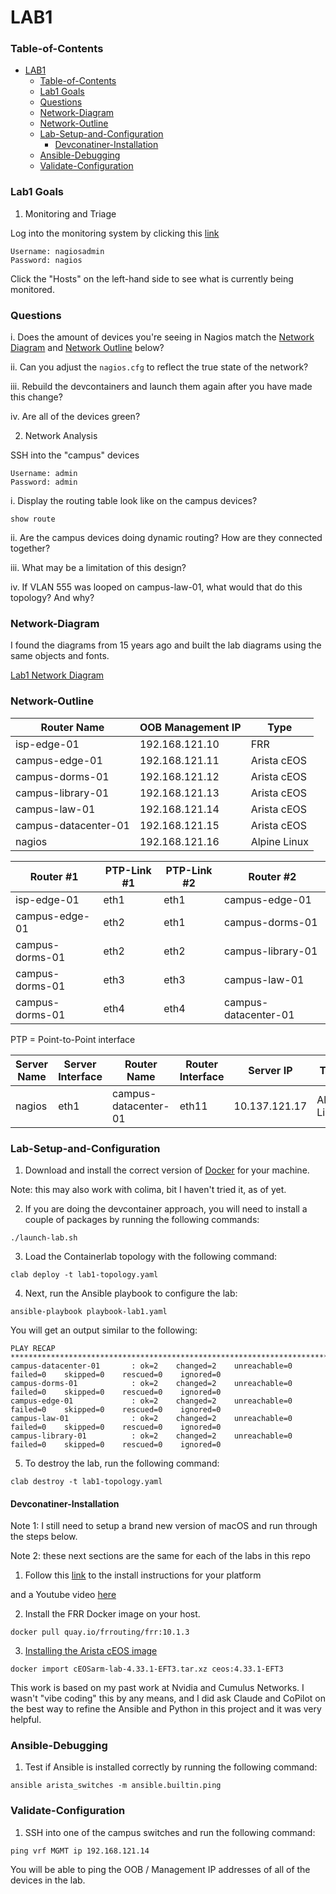 # LAB1

### Table-of-Contents

- [LAB1](#lab1)
  - [Table-of-Contents](#table-of-contents)
  - [Lab1 Goals](#lab1-goals)
  - [Questions](#questions)
  - [Network-Diagram](#network-diagram)
  - [Network-Outline](#network-outline)
  - [Lab-Setup-and-Configuration](#lab-setup-and-configuration)
    - [Devconatiner-Installation](#devconatiner-installation)
  - [Ansible-Debugging](#ansible-debugging)
  - [Validate-Configuration](#validate-configuration)

### Lab1 Goals

1. Monitoring and Triage

Log into the monitoring system by clicking this [link](https://127.0.0.1:8080)

```
Username: nagiosadmin
Password: nagios
```

Click the "Hosts" on the left-hand side to see what is currently being monitored.

### Questions

i. Does the amount of devices you're seeing in Nagios match the [Network Diagram](#Network-Diagram) and [Network Outline](#Network-Outline) below?

ii. Can you adjust the `nagios.cfg` to reflect the true state of the network?

iii. Rebuild the devcontainers and launch them again after you have made this change?

iv. Are all of the devices green?

2. Network Analysis

SSH into the "campus" devices

```
Username: admin
Password: admin
```

i. Display the routing table look like on the campus devices?

```
show route
```

ii. Are the campus devices doing dynamic routing? How are they connected together?

iii. What may be a limitation of this design?

iv. If VLAN 555 was looped on campus-law-01, what would that do this topology? And why?

### Network-Diagram

I found the diagrams from 15 years ago and built the lab diagrams using the same objects and fonts.

[Lab1 Network Diagram](https://github.com/chronot1995/Engineer2Architect/lab1/images/lab1.png)

### Network-Outline

| Router Name          | OOB Management IP | Type         |
| -------------------- | ----------------- | ------------ |
| isp-edge-01          | 192.168.121.10    | FRR          |
| campus-edge-01       | 192.168.121.11    | Arista cEOS  |
| campus-dorms-01      | 192.168.121.12    | Arista cEOS  |
| campus-library-01    | 192.168.121.13    | Arista cEOS  |
| campus-law-01        | 192.168.121.14    | Arista cEOS  |
| campus-datacenter-01 | 192.168.121.15    | Arista cEOS  |
| nagios               | 192.168.121.16    | Alpine Linux |

| Router #1       | PTP-Link #1 | PTP-Link #2 | Router #2            |
| --------------- | ----------- | ----------- | -------------------- |
| isp-edge-01     | eth1        | eth1        | campus-edge-01       |
| campus-edge-01  | eth2        | eth1        | campus-dorms-01      |
| campus-dorms-01 | eth2        | eth2        | campus-library-01    |
| campus-dorms-01 | eth3        | eth3        | campus-law-01        |
| campus-dorms-01 | eth4        | eth4        | campus-datacenter-01 |

PTP = Point-to-Point interface

| Server Name | Server Interface | Router Name          | Router Interface | Server IP     | Type         |
| ----------- | ---------------- | -------------------- | ---------------- | ------------- | ------------ |
| nagios      | eth1             | campus-datacenter-01 | eth11            | 10.137.121.17 | Alpine Linux |

### Lab-Setup-and-Configuration

1. Download and install the correct version of [Docker](https://www.docker.com/products/docker-desktop/) for your machine.

Note: this may also work with colima, bit I haven't tried it, as of yet.

2. If you are doing the devcontainer approach, you will need to install a couple of packages by running the following commands:

```
./launch-lab.sh
```

3. Load the Containerlab topology with the following command:

```
clab deploy -t lab1-topology.yaml
```

4. Next, run the Ansible playbook to configure the lab:

```
ansible-playbook playbook-lab1.yaml
```

You will get an output similar to the following:

```
PLAY RECAP *************************************************************************************************************************
campus-datacenter-01       : ok=2    changed=2    unreachable=0    failed=0    skipped=0    rescued=0    ignored=0
campus-dorms-01            : ok=2    changed=2    unreachable=0    failed=0    skipped=0    rescued=0    ignored=0
campus-edge-01             : ok=2    changed=2    unreachable=0    failed=0    skipped=0    rescued=0    ignored=0
campus-law-01              : ok=2    changed=2    unreachable=0    failed=0    skipped=0    rescued=0    ignored=0
campus-library-01          : ok=2    changed=2    unreachable=0    failed=0    skipped=0    rescued=0    ignored=0
```

5. To destroy the lab, run the following command:

```
clab destroy -t lab1-topology.yaml
```

#### Devconatiner-Installation

Note 1: I still need to setup a brand new version of macOS and run through the steps below.

Note 2: these next sections are the same for each of the labs in this repo

1. Follow this [link](https://containerlab.dev/macos/#docker-outside-of-docker-dood) to the install instructions for your platform

and a Youtube video [here](https://youtu.be/Xue1pLiO0qQ?t=603)

2. Install the FRR Docker image on your host.

```
docker pull quay.io/frrouting/frr:10.1.3
```

3. [Installing the Arista cEOS image](https://containerlab.dev/manual/kinds/ceos/#arista-ceos)

```
docker import cEOSarm-lab-4.33.1-EFT3.tar.xz ceos:4.33.1-EFT3
```

This work is based on my past work at Nvidia and Cumulus Networks. I wasn't "vibe coding" this by any means, and I did ask Claude and CoPilot on the best way to refine the Ansible and Python in this project and it was very helpful.

### Ansible-Debugging

1. Test if Ansible is installed correctly by running the following command:

```
ansible arista_switches -m ansible.builtin.ping
```

### Validate-Configuration

1. SSH into one of the campus switches and run the following command:

```
ping vrf MGMT ip 192.168.121.14
```

You will be able to ping the OOB / Management IP addresses of all of the devices in the lab.
